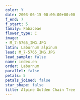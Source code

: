```yaml
---
color: Y
date: 2003-06-15 00:00:00+00:00
f_end: 7
f_start: 5
family: Fabaceae
flower_type: C
image:
- M_7-5765_IMG.JPG
latin: Laburnum alpinum
lead: M_7-5765_IMG.JPG
lead_sample: false
name: index.en
order: Laburnum
parallel: false
petals: 5
petals_joined: false
star_shape: false
title: Alpine Golden Chain Tree
---
```

